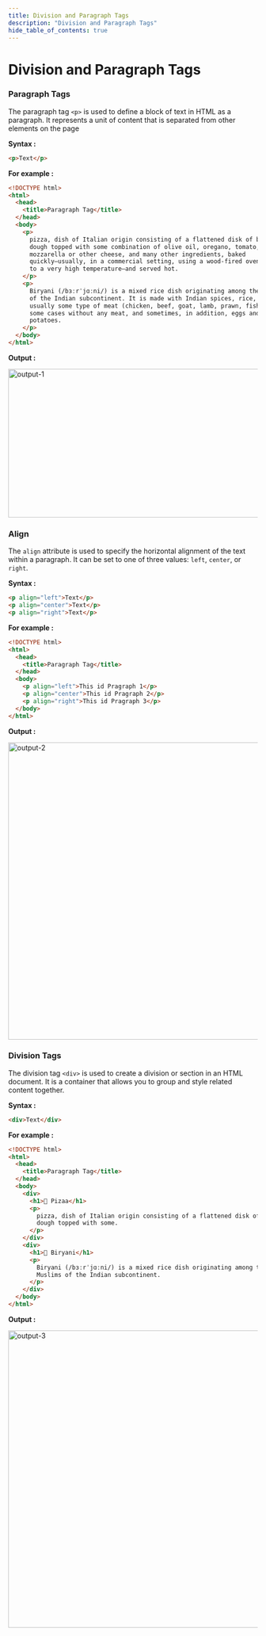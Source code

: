 ```yaml
---
title: Division and Paragraph Tags
description: "Division and Paragraph Tags"
hide_table_of_contents: true
---
```


# Division and Paragraph Tags

### Paragraph Tags

The paragraph tag `<p>` is used to define a block of text in HTML as a paragraph. It represents a unit of content that is separated from other elements on the page

**Syntax :**

```html
<p>Text</p>
```

**For example :**

```html
<!DOCTYPE html>
<html>
  <head>
    <title>Paragraph Tag</title>
  </head>
  <body>
    <p>
      pizza, dish of Italian origin consisting of a flattened disk of bread
      dough topped with some combination of olive oil, oregano, tomato, olives,
      mozzarella or other cheese, and many other ingredients, baked
      quickly—usually, in a commercial setting, using a wood-fired oven heated
      to a very high temperature—and served hot.
    </p>
    <p>
      Biryani (/bɜːrˈjɑːni/) is a mixed rice dish originating among the Muslims
      of the Indian subcontinent. It is made with Indian spices, rice, and
      usually some type of meat (chicken, beef, goat, lamb, prawn, fish) or in
      some cases without any meat, and sometimes, in addition, eggs and
      potatoes.
    </p>
  </body>
</html>
```

**Output :**

<img src="/icp/04/output-1.png" alt="output-1" width="600px" height="300px"/>

### Align

The `align` attribute is used to specify the horizontal alignment of the text within a paragraph. It can be set to one of three values: `left`, `center`, or `right`.

**Syntax :**

```html
<p align="left">Text</p>
<p align="center">Text</p>
<p align="right">Text</p>
```

**For example :**

```html
<!DOCTYPE html>
<html>
  <head>
    <title>Paragraph Tag</title>
  </head>
  <body>
    <p align="left">This id Pragraph 1</p>
    <p align="center">This id Pragraph 2</p>
    <p align="right">This id Pragraph 3</p>
  </body>
</html>
```

**Output :**

<img src="/icp/04/output-2.png" alt="output-2" width="600px"/>

### Division Tags

The division tag `<div>` is used to create a division or section in an HTML document. It is a container that allows you to group and style related content together.

**Syntax :**

```html
<div>Text</div>
```

**For example :**

```html
<!DOCTYPE html>
<html>
  <head>
    <title>Paragraph Tag</title>
  </head>
  <body>
    <div>
      <h1>🍕 Pizaa</h1>
      <p>
        pizza, dish of Italian origin consisting of a flattened disk of bread
        dough topped with some.
      </p>
    </div>
    <div>
      <h1>🥘 Biryani</h1>
      <p>
        Biryani (/bɜːrˈjɑːni/) is a mixed rice dish originating among the
        Muslims of the Indian subcontinent.
      </p>
    </div>
  </body>
</html>
```

**Output :**

<img src="/icp/04/output-3.png" alt="output-3" width="600px"/>
